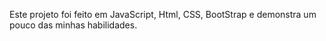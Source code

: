 Este projeto foi feito em JavaScript, Html, CSS, BootStrap e demonstra um pouco das minhas habilidades.

